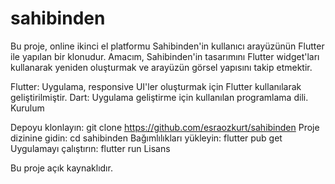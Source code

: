 # sahibinden

Bu proje, online ikinci el platformu Sahibinden'in kullanıcı arayüzünün Flutter ile yapılan bir klonudur. Amacım, Sahibinden'in tasarımını Flutter widget'ları kullanarak yeniden oluşturmak ve arayüzün görsel yapısını takip etmektir.

Flutter: Uygulama, responsive UI'ler oluşturmak için Flutter kullanılarak geliştirilmiştir.
Dart: Uygulama geliştirme için kullanılan programlama dili.
Kurulum

Depoyu klonlayın:
git clone https://github.com/esraozkurt/sahibinden
Proje dizinine gidin:
cd sahibinden
Bağımlılıkları yükleyin:
flutter pub get
Uygulamayı çalıştırın:
flutter run
Lisans

Bu proje açık kaynaklıdır.
